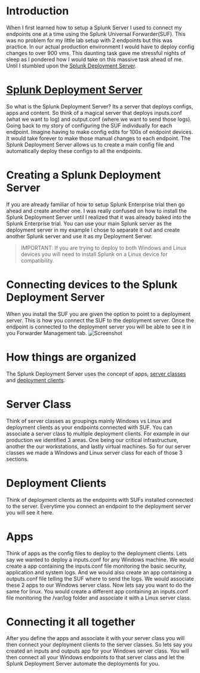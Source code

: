# Introduction
When I first learned how to setup a Splunk Server I used to connect my endpoints one at a time using the Splunk Universal Forwarder(SUF). This was no problem for my little lab setup with 2 endpoints but this was practice. In our actual production environment I would have to deploy config changes to over 900 vms.
This daunting task gave me stressful nights of sleep as I pondered how I would take on this massive task ahead of me. Until I stumbled upon the [Splunk Deployment Server](https://docs.splunk.com/Documentation/Splunk/9.3.2/Updating/Aboutdeploymentserver).

# [Splunk Deployment Server](https://docs.splunk.com/Documentation/Splunk/9.3.2/Updating/Aboutdeploymentserver)
So what is the Splunk Deployment Server? Its a server that deploys configs, apps and content. So think of a magical server that deploys inputs.conf (what we want to log) and output.conf (where we want to send those logs).
Going back to my story of configuring the SUF individually for each endpoint. Imagine having to make config edits for 100s of endpoint devices. It would take forever to make those manual changes to each endpoint. The Splunk Deployment Server allows us to create a main config file and automatically deploy these configs to all the endpoints.

# Creating a Splunk Deployment Server
If you are already familiar of how to setup Splunk Enterprise trial then go ahead and create another one. I was really confused on how to install the Splunk Deployment Server until I realized that it was already baked into the Splunk Enterprise trial.
You can use your main Splunk server as the deployment server in my example I chose to separate it out and create another Splunk server and use it as my Deployment Server.

> IMPORTANT: If you are trying to deploy to both Windows and Linux devices you will need to install Splunk on a Linux device for compatibility.

# Connecting devices to the Splunk Deployment Server
When you install the SUF you are given the option to point to a deployment server. This is how you connect the SUF to the deployment server. Once the endpoint is connected to the deployment server you will be able to see it in you Forwarder Management tab.
![Screenshot](/assets/forwader-management)

# How things are organized
The Splunk Deployment Server uses the concept of apps, [server classes](https://docs.splunk.com/Documentation/Splunk/9.3.2/Updating/Definedeploymentclasses) and [deployment clients](https://docs.splunk.com/Splexicon:Deploymentclient).

# Server Class
Think of server classes as groupings mainly Windows vs Linux and deployment clients as your endpoints connected with SUF. You can associate a server class to multiple deployment clients.
For example in our production we identified 3 areas. One being our critical infrastructure, another the our workstations, and lastly virtual machines. So for our server classes we made a Windows and Linux server class for each of those 3 sections.

# Deployment Clients
Think of deployment clients as the endpoints with SUFs installed connected to the server. Everytime you connect an endpoint to the deployment server you will see it here.

# Apps
Think of apps as the config files to deploy to the deployment clients. Lets say we wanted to deploy a inputs.conf for any Windows machine. We would create a app containing the inputs.conf file monitoring the basic security, application and system logs. And we would also create an app containing a outputs.conf file telling the SUF where to send the logs. We would associate these 2 apps to our Windows server class. Now lets say you want to do the same for linux. You would create a different app containing an inputs.conf file monitoring the /var/log folder and associate it with a Linux server class.

# Connecting it all together
After you define the apps and associate it with your server class you will then connect your deployment clients to the server classes. So lets say you created an inputs and outputs app for your Windows server class. You will then connect all your Windows endpoints to that server class and let the Splunk Deployment Server automate the deployments for you.
